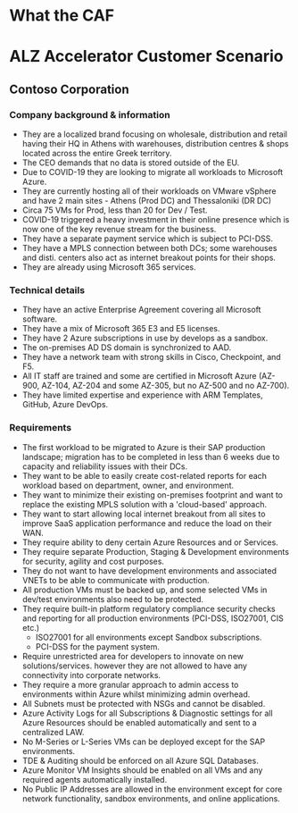 # What the CAF

# ALZ Accelerator Customer Scenario

## Contoso Corporation

### Company background & information

- They are a localized brand focusing on wholesale, distribution and retail having their HQ in Athens with warehouses, distribution centres & shops located across the entire Greek territory.
- The CEO demands that no data is stored outside of the EU.
- Due to COVID-19 they are looking to migrate all workloads to Microsoft Azure.
- They are currently hosting all of their workloads on VMware vSphere and have 2 main sites - Athens (Prod DC) and Thessaloniki (DR DC)
- Circa 75 VMs for Prod, less than 20 for Dev / Test.
- COVID-19 triggered a heavy investment in their online presence which is now one of the key revenue stream for the business.
- They have a separate payment service which is subject to PCI-DSS.
- They have a MPLS connection between both DCs; some warehouses and disti. centers also act as internet breakout points for their shops.
- They are already using Microsoft 365 services.

### Technical details

- They have an active Enterprise Agreement covering all Microsoft software.
- They have a mix of Microsoft 365 E3 and E5 licenses.
- They have 2 Azure subscriptions in use by develops as a sandbox.
- The on-premises AD DS domain is synchronized to AAD.
- They have a network team with strong skills in Cisco, Checkpoint, and F5.
- All IT staff are trained and some are certified in Microsoft Azure (AZ-900, AZ-104, AZ-204 and some AZ-305, but no AZ-500 and no AZ-700).
- They have limited expertise and experience with ARM Templates, GitHub, Azure DevOps.

### Requirements

- The first workload to be migrated to Azure is their SAP production landscape; migration has to be completed in less than 6 weeks due to capacity and reliability issues with their DCs.
- They want to be able to easily create cost-related reports for each workload based on department, owner, and environment.
- They want to minimize their existing on-premises footprint and want to replace the existing MPLS solution with a 'cloud-based' approach.
- They want to start allowing local internet breakout from all sites to improve SaaS application performance and reduce the load on their WAN.
- They require ability to deny certain Azure Resources and or Services.
- They require separate Production, Staging & Development environments for security, agility and cost purposes.
- They do not want to have development environments and associated VNETs to be able to communicate with production.
- All production VMs must be backed up, and some selected VMs in dev/test environments also need to be protected.
- They require built-in platform regulatory compliance security checks and reporting for all production environments (PCI-DSS, ISO27001, CIS etc.)
  - ISO27001 for all environments except Sandbox subscriptions.
  - PCI-DSS for the payment system.
- Require unrestricted area for developers to innovate on new solutions/services. however they are not allowed to have any connectivity into corporate networks.
- They require a more granular approach to admin access to environments within Azure whilst minimizing admin overhead.
- All Subnets must be protected with NSGs and cannot be disabled.
- Azure Activity Logs for all Subscriptions & Diagnostic settings for all Azure Resources should be enabled automatically and sent to a centralized LAW.
- No M-Series or L-Series VMs can be deployed except for the SAP environments.
- TDE & Auditing should be enforced on all Azure SQL Databases.
- Azure Monitor VM Insights should be enabled on all VMs and any required agents automatically installed.
- No Public IP Addresses are allowed in the environment except for core network functionality, sandbox environments, and online applications.
